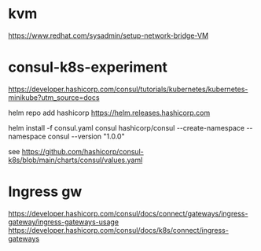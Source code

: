 # kvm

<https://www.redhat.com/sysadmin/setup-network-bridge-VM>

# consul-k8s-experiment

https://developer.hashicorp.com/consul/tutorials/kubernetes/kubernetes-minikube?utm_source=docs


helm repo add hashicorp https://helm.releases.hashicorp.com

helm install -f consul.yaml consul hashicorp/consul --create-namespace --namespace consul --version "1.0.0"

see <https://github.com/hashicorp/consul-k8s/blob/main/charts/consul/values.yaml>



# Ingress gw

https://developer.hashicorp.com/consul/docs/connect/gateways/ingress-gateway/ingress-gateways-usage
https://developer.hashicorp.com/consul/docs/k8s/connect/ingress-gateways
